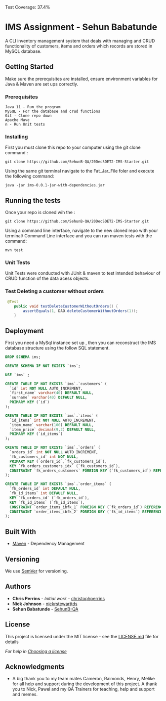 Test Coverage: 37.4%

# IMS Assignment - Sehun Babatunde

A CLI inventory management system that deals with managing and CRUD functionality of customers, items and orders which records are stored in  MySQL database.

## Getting Started

Make sure the prerequisites are installed, ensure environment variables for Java & Maven are set ups correctly.

### Prerequisites

```
Java 11 - Run the program
MySQL - For the database and crud functions
Git - Clone repo down 
Apache Mave
n - Run Unit tests
```
### Installing

 First you must clone this repo  to your computer  using the git clone command  :

```
git clone https://github.com/SehunB-QA/20DecSDET2-IMS-Starter.git
```


Using the same git terminal navigate to the Fat_Jar_File foler and execute the following command: 

```
java -jar ims-0.0.1-jar-with-dependencies.jar

```

## Running the tests

Once your repo is cloned wih the : 

```
git clone https://github.com/SehunB-QA/20DecSDET2-IMS-Starter.git
```

Using a command line interface, navigate to the new cloned repo with your terminal/ Command Line interface  and you can run maven tests with the command:

```
mvn test
```
### Unit Tests 

Unit Tests were conducted with JUnit & maven to test intended behaviour of CRUD function of the data acess objects.

### Test Deleting a customer without orders

```java
 @Test
    public void testDeleteCustomerWithoutOrders() {
        assertEquals(1, DAO.deleteCustomerWithoutOrders(1));
    }
```
## Deployment

First you need a MySql instance  set up , then you can reconstruct the IMS database structure using the follow SQL statement.

```sql
DROP SCHEMA ims;

CREATE SCHEMA IF NOT EXISTS `ims`;

USE `ims` ;

CREATE TABLE IF NOT EXISTS `ims`.`customers` (
  `id` int NOT NULL AUTO_INCREMENT,
  `first_name` varchar(40) DEFAULT NULL,
  `surname` varchar(40) DEFAULT NULL,
  PRIMARY KEY (`id`)
);

CREATE TABLE IF NOT EXISTS `ims`.`items` (
  `id_items` int NOT NULL AUTO_INCREMENT,
  `item_name` varchar(100) DEFAULT NULL,
  `item_price` decimal(9,2) DEFAULT NULL,
  PRIMARY KEY (`id_items`)
);

CREATE TABLE IF NOT EXISTS `ims`.`orders` (
  `orders_id` int NOT NULL AUTO_INCREMENT,
  `fk_customers_id` int NOT NULL,
  PRIMARY KEY (`orders_id`,`fk_customers_id`),
  KEY `fk_orders_customers_idx` (`fk_customers_id`),
  CONSTRAINT `fk_orders_customers` FOREIGN KEY (`fk_customers_id`) REFERENCES `customers` (`id`)
);

CREATE TABLE IF NOT EXISTS `ims`.`order_items` (
  `fk_orders_id` int DEFAULT NULL,
  `fk_id_items` int DEFAULT NULL,
  KEY `fk_orders_id` (`fk_orders_id`),
  KEY `fk_id_items` (`fk_id_items`),
  CONSTRAINT `order_items_ibfk_1` FOREIGN KEY (`fk_orders_id`) REFERENCES `orders` (`orders_id`),
  CONSTRAINT `order_items_ibfk_2` FOREIGN KEY (`fk_id_items`) REFERENCES `items` (`id_items`)
);
```


## Built With

* [Maven](https://maven.apache.org/) - Dependency Management

## Versioning

We use [SemVer](http://semver.org/) for versioning.

## Authors

* **Chris Perrins** - *Initial work* - [christophperrins](https://github.com/christophperrins)
* **Nick Johnson**  - [nickrstewarttds](https://github.com/nickrstewarttds/)
* **Sehun Babatunde**  - [SehunB-QA](https://github.com/SehunB-QA)

## License

This project is licensed under the MIT license - see the [LICENSE.md](LICENSE.md) file for details 

*For help in [Choosing a license](https://choosealicense.com/)*

## Acknowledgments

* A big thank you to my team mates Cameron, Raimonds, Henry, Melike for all help and support during the development of this project. A thank you to Nick, Pawel and my QA Trainers for teaching, help and support and memes.


